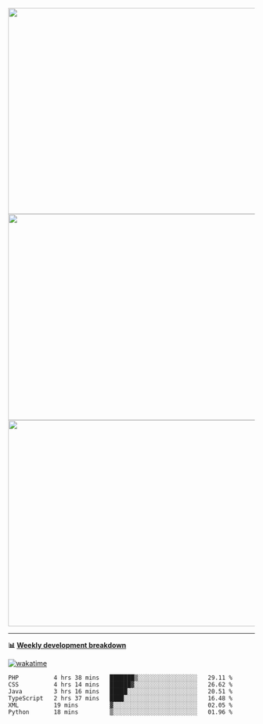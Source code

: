 <p float="left" align="middle"><img src="https://user-images.githubusercontent.com/56089155/195064669-12bd89bb-53c9-44b1-9fd8-993f93f585e1.png" width="600px" height="420px">
<img src="https://user-images.githubusercontent.com/56089155/195064706-c37aa3c8-f669-46c9-abba-1eadcbb910c5.png" width="600px" height="420px">
<img src="https://user-images.githubusercontent.com/56089155/195064753-0de674c7-4fc7-4831-a8a5-402e19cc77be.png" width="600px" height="420px"></p>

<hr />

**📊 [Weekly development breakdown](https://wakatime.com/@Ari24)**

[![wakatime](https://wakatime.com/badge/user/ca34c016-707f-4382-84cf-1823913a1423.svg)](https://wakatime.com/@ca34c016-707f-4382-84cf-1823913a1423)

<!--START_SECTION:waka-->

```text
PHP          4 hrs 38 mins   ███████▒░░░░░░░░░░░░░░░░░   29.11 %
CSS          4 hrs 14 mins   ██████▓░░░░░░░░░░░░░░░░░░   26.62 %
Java         3 hrs 16 mins   █████░░░░░░░░░░░░░░░░░░░░   20.51 %
TypeScript   2 hrs 37 mins   ████░░░░░░░░░░░░░░░░░░░░░   16.48 %
XML          19 mins         ▓░░░░░░░░░░░░░░░░░░░░░░░░   02.05 %
Python       18 mins         ▒░░░░░░░░░░░░░░░░░░░░░░░░   01.96 %
```

<!--END_SECTION:waka-->
